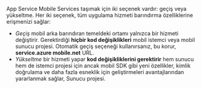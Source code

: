 App Service Mobile Services taşımak için iki seçenek vardır: geçiş veya yükseltme. Her iki seçenek, tüm uygulama hizmeti barındırma özelliklerine erişmenizi sağlar:

* *Geçiş* mobil arka barındıran temeldeki ortamı yalnızca bir hizmeti değiştirir. Gerektirdiği **hiçbir kod değişiklikleri** mobil istemci veya mobil sunucu projesi. Otomatik geçiş seçeneği kullanırsanız, bu korur, **service.azure mobile.net** URL. 
* *Yükseltme* bir hizmeti yapar **kod değişikliklerini gerektirir** hem sunucu hem de istemci projesi için ancak mobil SDK gibi yeni özellikler, kimlik doğrulama ve daha fazla esneklik için geliştirmeleri avantajlarından yararlanmak sağlar, Sunucu projesi. 

